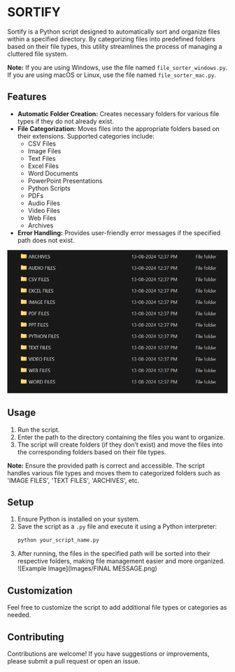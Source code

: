 # SORTIFY

Sortify is a Python script designed to automatically sort and organize files within a specified directory. By categorizing files into predefined folders based on their file types, this utility streamlines the process of managing a cluttered file system.

**Note:** If you are using Windows, use the file named `file_sorter_windows.py`. If you are using macOS or Linux, use the file named `file_sorter_mac.py`.

## Features

- **Automatic Folder Creation:** Creates necessary folders for various file types if they do not already exist.
- **File Categorization:** Moves files into the appropriate folders based on their extensions. Supported categories include:
  - CSV Files
  - Image Files
  - Text Files
  - Excel Files
  - Word Documents
  - PowerPoint Presentations
  - Python Scripts
  - PDFs
  - Audio Files
  - Video Files
  - Web Files
  - Archives
- **Error Handling:** Provides user-friendly error messages if the specified path does not exist.

 ![Example Image](Images/Example.png)


## Usage

1. Run the script.
2. Enter the path to the directory containing the files you want to organize.
3. The script will create folders (if they don’t exist) and move the files into the corresponding folders based on their file types.

**Note:** Ensure the provided path is correct and accessible. The script handles various file types and moves them to categorized folders such as 'IMAGE FILES', 'TEXT FILES', 'ARCHIVES', etc.

## Setup

1. Ensure Python is installed on your system.
2. Save the script as a `.py` file and execute it using a Python interpreter:
    ```bash
    python your_script_name.py
    ```
3. After running, the files in the specified path will be sorted into their respective folders, making file management easier and more organized.
![Example Image](Images/FINAL MESSAGE.png)

## Customization

Feel free to customize the script to add additional file types or categories as needed.

## Contributing

Contributions are welcome! If you have suggestions or improvements, please submit a pull request or open an issue.
